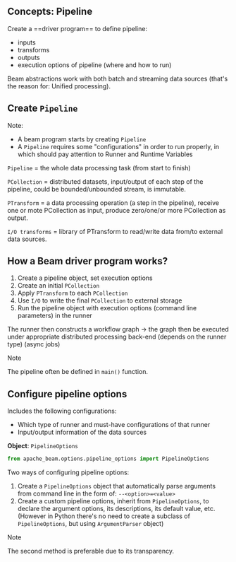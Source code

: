 ## Concepts: Pipeline

Create a ==driver program== to define pipeline:

- inputs
- transforms
- outputs
- execution options of pipeline (where and how to run)

Beam abstractions work with both batch and streaming data sources (that's the reason for: Unified processing).

## Create `Pipeline`

Note:
- A beam program starts by creating `Pipeline`
- A `Pipeline` requires some "configurations" in order to run properly, in which should pay attention to Runner and Runtime Variables

`Pipeline` = the whole data processing task (from start to finish)

`PCollection` = distributed datasets, input/output of each step of the pipeline, could be bounded/unbounded stream, is immutable.

`PTransform` = a data processing operation (a step in the pipeline), receive one or mote PCollection as input, produce zero/one/or more PCollection as output.

`I/O transforms` = library of PTransform to read/write data from/to external data sources.

## How a Beam driver program works?

1. Create a pipeline object, set execution options
2. Create an initial `PCollection`
3. Apply `PTransform` to each `PCollection`
4. Use `I/O` to write the final `PCollection` to external storage
5. Run the pipeline object with execution options (command line parameters) in the runner

The runner then constructs a workflow graph -> the graph then be executed under appropriate distributed processing back-end (depends on the runner type) (async jobs)

> [!Note]
> The pipeline often be defined in `main()` function.

## Configure pipeline options

Includes the following configurations:

- Which type of runner and must-have configurations of that runner
- Input/output information of the data sources

**Object**: `PipelineOptions`

```python
from apache_beam.options.pipeline_options import PipelineOptions
```

Two ways of configuring pipeline options:

1. Create a `PipelineOptions` object that automatically parse arguments from command line in the form of: `--<option>=<value>`
2. Create a custom pipeline options, inherit from `PipelineOptions`, to declare the argument options, its descriptions, its default value, etc. (However in Python there's no need to create a subclass of `PipelineOptions`, but using `ArgumentParser` object)

> [!Note]
> The second method is preferable due to its transparency.
